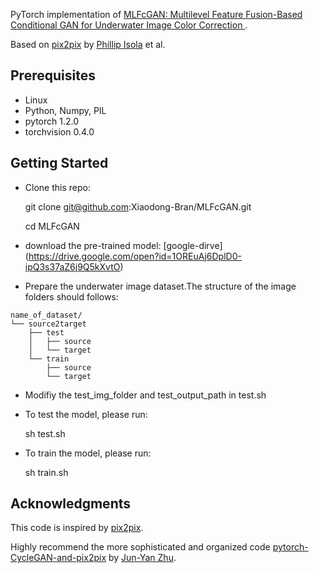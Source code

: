 

PyTorch implementation of [MLFcGAN: Multilevel Feature Fusion-Based Conditional GAN for Underwater Image Color Correction
](https://ieeexplore.ieee.org/document/8894129).

Based on [pix2pix](https://phillipi.github.io/pix2pix/) by [Phillip Isola](https://github.com/phillipi) et al.


## Prerequisites

+ Linux
+ Python, Numpy, PIL
+ pytorch 1.2.0
+ torchvision 0.4.0

## Getting Started

+ Clone this repo:

    git clone git@github.com:Xiaodong-Bran/MLFcGAN.git
    
    cd MLFcGAN

+ download the pre-trained model: [google-dirve] (https://drive.google.com/open?id=1OREuAj6DplD0-ipQ3s37aZ6j9Q5kXvtO)

+ Prepare the underwater image dataset.The structure of the image folders should follows:
```
name_of_dataset/
└── source2target
    ├── test
    │   ├── source
    │   └── target
    └── train
        ├── source
        └── target
```
+ Modifiy the test_img_folder and test_output_path in test.sh 
+ To test the model, please run:

    sh test.sh

+ To train the model, please run:

    sh train.sh

## Acknowledgments

This code is inspired by [pix2pix](https://phillipi.github.io/pix2pix/).

Highly recommend the more sophisticated and organized code [pytorch-CycleGAN-and-pix2pix](https://github.com/junyanz/pytorch-CycleGAN-and-pix2pix) by [Jun-Yan Zhu](https://github.com/junyanz).
